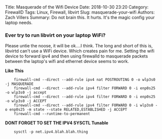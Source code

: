 Title: Masquerade of the Wifi Device
Date: 2018-10-30 23:20
Category: FirewallD
Tags: Linux, Firewall, libvirt
Slug: masquerade-your-wifi
Authors: Zach Villers
Summary: Do not brain this. It hurts. It's the magic config your laptop needs.

### Ever try to run libvirt on your laptop WiFi?

Please untie the noose, it will be ok....I think. The long and short of this is, libvirtd can't use a WiFi device. Which creates pain for me. Setting the wifi device to forward ipv4 and then using firewalld to masquerade packets between the laptop's wifi and ethernet device seems to work.

**Like This**

```
    firewall-cmd --direct --add-rule ipv4 nat POSTROUTING 0 -o wlp3s0 -j MASQUERADE
    firewall-cmd --direct --add-rule ipv4 filter FORWARD 0 -i enp0s25 -o wlp3s0 -j accept
    firewall-cmd --direct --add-rule ipv4 filter FORWARD 0 -i enp0s25 -o wlp3s0 -j ACCEPT
    firewall-cmd --direct --add-rule ipv4 filter FORWARD 0 -i wlp3s0 -o enp0s25 -m state --state RELATED,ESTABLISHED -j ACCEPT
    firewall-cmd --runtime-to-permanent
```

**DONT FORGET TO SET THE IPV4 SYSCTL Tunable**

```
    sysctl -p net.ipv4.blah.blah.thing
```


